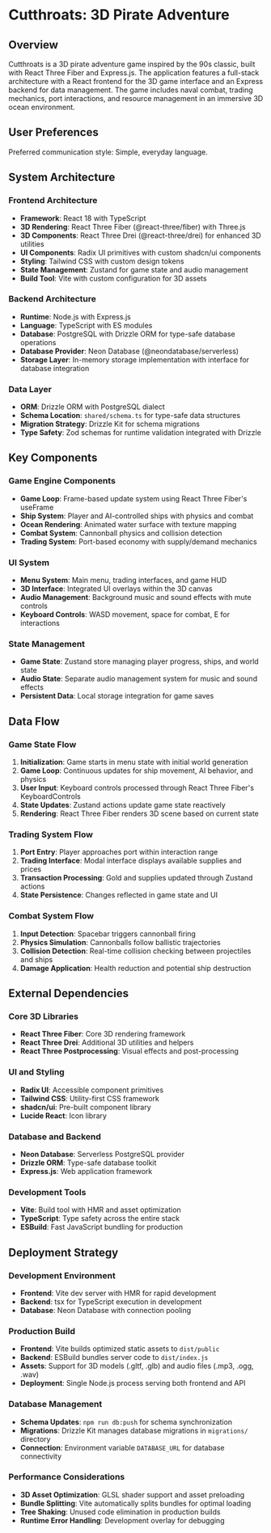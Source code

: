 # Cutthroats: 3D Pirate Adventure

## Overview

Cutthroats is a 3D pirate adventure game inspired by the 90s classic, built with React Three Fiber and Express.js. The application features a full-stack architecture with a React frontend for the 3D game interface and an Express backend for data management. The game includes naval combat, trading mechanics, port interactions, and resource management in an immersive 3D ocean environment.

## User Preferences

Preferred communication style: Simple, everyday language.

## System Architecture

### Frontend Architecture
- **Framework**: React 18 with TypeScript
- **3D Rendering**: React Three Fiber (@react-three/fiber) with Three.js
- **3D Components**: React Three Drei (@react-three/drei) for enhanced 3D utilities
- **UI Components**: Radix UI primitives with custom shadcn/ui components
- **Styling**: Tailwind CSS with custom design tokens
- **State Management**: Zustand for game state and audio management
- **Build Tool**: Vite with custom configuration for 3D assets

### Backend Architecture
- **Runtime**: Node.js with Express.js
- **Language**: TypeScript with ES modules
- **Database**: PostgreSQL with Drizzle ORM for type-safe database operations
- **Database Provider**: Neon Database (@neondatabase/serverless)
- **Storage Layer**: In-memory storage implementation with interface for database integration

### Data Layer
- **ORM**: Drizzle ORM with PostgreSQL dialect
- **Schema Location**: `shared/schema.ts` for type-safe data structures
- **Migration Strategy**: Drizzle Kit for schema migrations
- **Type Safety**: Zod schemas for runtime validation integrated with Drizzle

## Key Components

### Game Engine Components
- **Game Loop**: Frame-based update system using React Three Fiber's useFrame
- **Ship System**: Player and AI-controlled ships with physics and combat
- **Ocean Rendering**: Animated water surface with texture mapping
- **Combat System**: Cannonball physics and collision detection
- **Trading System**: Port-based economy with supply/demand mechanics

### UI System
- **Menu System**: Main menu, trading interfaces, and game HUD
- **3D Interface**: Integrated UI overlays within the 3D canvas
- **Audio Management**: Background music and sound effects with mute controls
- **Keyboard Controls**: WASD movement, space for combat, E for interactions

### State Management
- **Game State**: Zustand store managing player progress, ships, and world state
- **Audio State**: Separate audio management system for music and sound effects
- **Persistent Data**: Local storage integration for game saves

## Data Flow

### Game State Flow
1. **Initialization**: Game starts in menu state with initial world generation
2. **Game Loop**: Continuous updates for ship movement, AI behavior, and physics
3. **User Input**: Keyboard controls processed through React Three Fiber's KeyboardControls
4. **State Updates**: Zustand actions update game state reactively
5. **Rendering**: React Three Fiber renders 3D scene based on current state

### Trading System Flow
1. **Port Entry**: Player approaches port within interaction range
2. **Trading Interface**: Modal interface displays available supplies and prices
3. **Transaction Processing**: Gold and supplies updated through Zustand actions
4. **State Persistence**: Changes reflected in game state and UI

### Combat System Flow
1. **Input Detection**: Spacebar triggers cannonball firing
2. **Physics Simulation**: Cannonballs follow ballistic trajectories
3. **Collision Detection**: Real-time collision checking between projectiles and ships
4. **Damage Application**: Health reduction and potential ship destruction

## External Dependencies

### Core 3D Libraries
- **React Three Fiber**: Core 3D rendering framework
- **React Three Drei**: Additional 3D utilities and helpers
- **React Three Postprocessing**: Visual effects and post-processing

### UI and Styling
- **Radix UI**: Accessible component primitives
- **Tailwind CSS**: Utility-first CSS framework
- **shadcn/ui**: Pre-built component library
- **Lucide React**: Icon library

### Database and Backend
- **Neon Database**: Serverless PostgreSQL provider
- **Drizzle ORM**: Type-safe database toolkit
- **Express.js**: Web application framework

### Development Tools
- **Vite**: Build tool with HMR and asset optimization
- **TypeScript**: Type safety across the entire stack
- **ESBuild**: Fast JavaScript bundling for production

## Deployment Strategy

### Development Environment
- **Frontend**: Vite dev server with HMR for rapid development
- **Backend**: tsx for TypeScript execution in development
- **Database**: Neon Database with connection pooling

### Production Build
- **Frontend**: Vite builds optimized static assets to `dist/public`
- **Backend**: ESBuild bundles server code to `dist/index.js`
- **Assets**: Support for 3D models (.gltf, .glb) and audio files (.mp3, .ogg, .wav)
- **Deployment**: Single Node.js process serving both frontend and API

### Database Management
- **Schema Updates**: `npm run db:push` for schema synchronization
- **Migrations**: Drizzle Kit manages database migrations in `migrations/` directory
- **Connection**: Environment variable `DATABASE_URL` for database connectivity

### Performance Considerations
- **3D Asset Optimization**: GLSL shader support and asset preloading
- **Bundle Splitting**: Vite automatically splits bundles for optimal loading
- **Tree Shaking**: Unused code elimination in production builds
- **Runtime Error Handling**: Development overlay for debugging